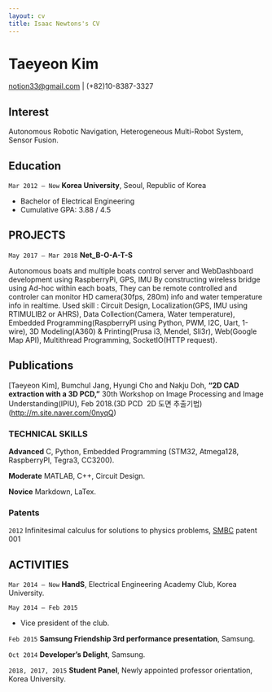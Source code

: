 ```yaml
---
layout: cv
title: Isaac Newtons's CV
---
```

# Taeyeon Kim

<div id="webaddress">
<a href="notion33@gmail.com">notion33@gmail.com</a>
| (+82)10-8387-3327
</div>


## Interest

Autonomous Robotic Navigation, Heterogeneous Multi-Robot System, Sensor Fusion.

## Education

`Mar 2012 – Now`
__Korea University__, Seoul, Republic of Korea
- Bachelor of Electrical Engineering
- Cumulative GPA: 3.88 / 4.5


## PROJECTS

`May 2017 – Mar 2018`
 __Net_B-O-A-T-S__

Autonomous boats and multiple boats control server and WebDashboard development using RaspberryPi, GPS, IMU
By constructing wireless bridge using Ad-hoc within each boats,
They can be remote controlled and controler can monitor HD camera(30fps, 280m) info and water temperature info in realtime.
Used skill : Circuit Design, Localization(GPS, IMU using RTIMULIB2 or AHRS), Data Collection(Camera, Water temperature), Embedded Programming(RaspberryPI using Python, PWM, I2C, Uart, 1-wire), 3D Modeling(A360) & Printing(Prusa i3, Mendel, Sli3r), Web(Google Map API), Multithread Programming, SocketIO(HTTP request).


## Publications

[Taeyeon Kim], Bumchul Jang, Hyungi Cho and Nakju Doh, __“2D CAD extraction with a 3D PCD,”__ 30th Workshop on Image Processing and Image Understanding(IPIU), Feb 2018.(3D PCD  2D 도면 추출기법)(http://m.site.naver.com/0nyqQ)

### TECHNICAL SKILLS

__Advanced__ C, Python, Embedded Programming (STM32, Atmega128, RaspberryPI, Tegra3, CC3200).

__Moderate__ MATLAB, C++, Circuit Design.

__Novice__ Markdown, LaTex.

### Patents

`2012`
Infinitesimal calculus for solutions to physics problems, [SMBC](http://www.techdirt.com/articles/20121011/09312820678/if-patents-had-been-around-time-newton.shtml) patent 001


## ACTIVITIES

`Mar 2014 – Now`
__HandS__, Electrical Engineering Academy Club, Korea University.

`May 2014 – Feb 2015`
- Vice president of the club.

`Feb 2015`
__Samsung Friendship 3rd performance presentation__, Samsung.

`Oct 2014`
__Developer’s Delight__, Samsung.

`2018, 2017, 2015`
__Student Panel__, Newly appointed professor orientation, Korea University.



<!-- ### Footer

Last updated: May 2018 -->


